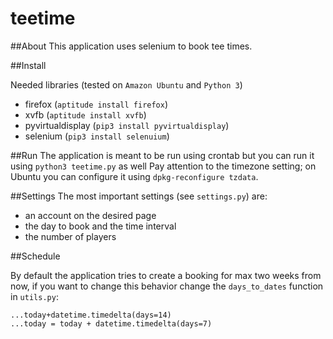 # teetime

##About
This application uses selenium to book tee times.

##Install

Needed libraries (tested on `Amazon Ubuntu` and `Python 3`)

  - firefox (`aptitude install firefox`)
  - xvfb (`aptitude install xvfb`)
  - pyvirtualdisplay (`pip3 install pyvirtualdisplay`)
  - selenium (`pip3 install selenuium`)

##Run
The application is meant to be run using crontab but you can run it using `python3 teetime.py` as well
Pay attention to the timezone setting; on Ubuntu you can configure it using  `dpkg-reconfigure tzdata`.

##Settings
The most important settings (see `settings.py`) are:

 - an account on the desired page
 - the day to book and the time interval
 - the number of players

##Schedule

By default the application tries to create a booking for max two weeks from now, if you want to change this behavior change the `days_to_dates` function in `utils.py`:
```
...today+datetime.timedelta(days=14)
...today = today + datetime.timedelta(days=7)
```
